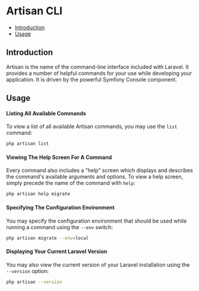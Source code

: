 # Artisan CLI

- [Introduction](#introduction)
- [Usage](#usage)

<a name="introduction"></a>
## Introduction

Artisan is the name of the command-line interface included with Laravel. It provides a number of helpful commands for your use while developing your application. It is driven by the powerful Symfony Console component.

<a name="usage"></a>
## Usage

#### Listing All Available Commands

To view a list of all available Artisan commands, you may use the `list` command:

```bash
php artisan list
```

#### Viewing The Help Screen For A Command

Every command also includes a "help" screen which displays and describes the command's available arguments and options. To view a help screen, simply precede the name of the command with `help`:

```bash
php artisan help migrate
```

#### Specifying The Configuration Environment

You may specify the configuration environment that should be used while running a command using the `--env` switch:

```bash
php artisan migrate --env=local
```

#### Displaying Your Current Laravel Version

You may also view the current version of your Laravel installation using the `--version` option:

```bash
php artisan --version
```
